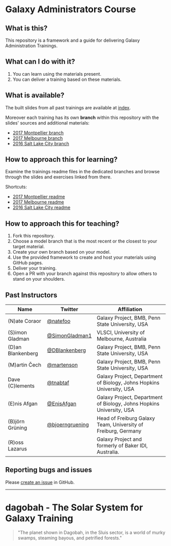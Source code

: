 # Galaxy Administrators Course

## What is this?

This repository is a framework and a guide for delivering Galaxy Administration Trainings.

## What can I do with it?

1. You can learn using the materials present.
1. You can deliver a training based on these materials.

## What is available?

The built slides from all past trainings are available at [index](https://galaxyproject.github.io/dagobah-training/).

Moreover each training has its own **branch** within this repository with the slides' sources and additional materials:

* [2017 Montpellier branch](https://github.com/galaxyproject/dagobah-training/tree/2017-montpellier)
* [2017 Melbourne branch](https://github.com/galaxyproject/dagobah-training/tree/2017-melbourne)
* [2016 Salt Lake City branch](https://github.com/galaxyproject/dagobah-training/tree/2016-saltlakecity)


## How to approach this for learning?

Examine the trainings readme files in the dedicated branches and browse through the slides and exercises linked from there.

Shortcuts:
* [2017 Montpellier readme](https://github.com/galaxyproject/dagobah-training/tree/2017-montpellier/README.md)
* [2017 Melbourne readme](https://github.com/galaxyproject/dagobah-training/tree/2017-melbourne/README.md)
* [2016 Salt Lake City readme](https://github.com/galaxyproject/dagobah-training/blob/2016-saltlakecity/README.md)


## How to approach this for teaching?

1. Fork this repository.
1. Choose a model branch that is the most recent or the closest to your target material.
1. Create your own branch based on your model.
1. Use the provided framework to create and host your materials using GitHub pages.
1. Deliver your training.
1. Open a PR with your branch against this repository to allow others to stand on your shoulders.


## Past Instructors

| Name | Twitter | Affiliation |
| -------- | --------- | --------- |
| (N)ate Coraor | [@natefoo](https://twitter.com/natefoo) | Galaxy Project, BMB, Penn State University, USA |
| (S)imon Gladman | [@SimonGladman1](https://twitter.com/SimonGladman1) | VLSCI, University of Melbourne, Australia |
| (D)an Blankenberg | [@DBlankenberg](https://twitter.com/DBlankenberg) | Galaxy Project, BMB, Penn State University, USA |
| (M)artin Čech | [@martenson](https://twitter.com/martenson) | Galaxy Project, BMB, Penn State University, USA |
| Dave (C)lements | [@tnabtaf](https://twitter.com/tnabtaf) | Galaxy Project, Department of Biology, Johns Hopkins University, USA |
| (E)nis Afgan | [@EnisAfgan](https://twitter.com/EnisAfgan)| Galaxy Project, Department of Biology, Johns Hopkins University, USA |
| (B)jörn Grüning | [@bjoerngruening](https://twitter.com/bjoerngruening) | Head of Freiburg Galaxy Team, University of Freiburg, Germany |
| (R)oss Lazarus | | Galaxy Project and formerly of Baker IDI, Australia. |

## Reporting bugs and issues

Please [create an issue](https://github.com/galaxyproject/dagobah-training/issues) in GitHub.

---

# dagobah - The Solar System for Galaxy Training
> "The planet shown in Dagobah, in the Sluis sector, is a world of murky swamps, steaming bayous, and petrified forests."

